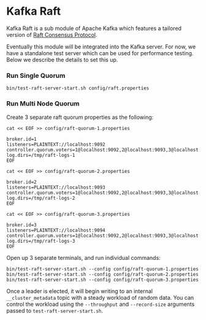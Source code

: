 Kafka Raft
=================
Kafka Raft is a sub module of Apache Kafka which features a tailored version of
[Raft Consensus Protocol](https://www.usenix.org/system/files/conference/atc14/atc14-paper-ongaro.pdf).
<p>

Eventually this module will be integrated into the Kafka server. For now,
we have a standalone test server which can be used for performance testing.
Below we describe the details to set this up.

### Run Single Quorum ###
    bin/test-raft-server-start.sh config/raft.properties

### Run Multi Node Quorum ###
Create 3 separate raft quorum properties as the following:

`cat << EOF >> config/raft-quorum-1.properties`
    
    broker.id=1
    listeners=PLAINTEXT://localhost:9092
    controller.quorum.voters=1@localhost:9092,2@localhost:9093,3@localhost:9094
    log.dirs=/tmp/raft-logs-1
    EOF

`cat << EOF >> config/raft-quorum-2.properties`
    
    broker.id=2
    listeners=PLAINTEXT://localhost:9093
    controller.quorum.voters=1@localhost:9092,2@localhost:9093,3@localhost:9094
    log.dirs=/tmp/raft-logs-2
    EOF
    
`cat << EOF >> config/raft-quorum-3.properties`
    
    broker.id=3
    listeners=PLAINTEXT://localhost:9094
    controller.quorum.voters=1@localhost:9092,2@localhost:9093,3@localhost:9094
    log.dirs=/tmp/raft-logs-3
    EOF
 
Open up 3 separate terminals, and run individual commands:

    bin/test-raft-server-start.sh --config config/raft-quorum-1.properties
    bin/test-raft-server-start.sh --config config/raft-quorum-2.properties
    bin/test-raft-server-start.sh --config config/raft-quorum-3.properties

Once a leader is elected, it will begin writing to an internal
`__cluster_metadata` topic with a steady workload of random data.
You can control the workload using the `--throughput` and `--record-size`
arguments passed to `test-raft-server-start.sh`.
